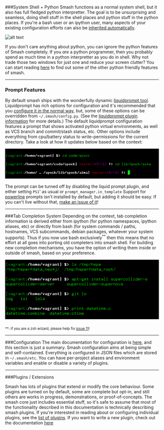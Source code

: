 ###System Shell + Python
Smash functions as a normal system shell, but it also has full fledged python interpretter.  The goal is to be unsurprising and seamless, doing shell stuff in the shell places and python stuff in the python places.  If you're a bash user or an ipython user, many aspects of your existing configuration efforts can also be [inherited automatically](configuration.html#inheritance).

<img src="../scr/python_and_shell.gif" alt="alt text" style="width:800px">

If you don't care anything about python, you can ignore the python features of Smash completely.  If you *are* a python programmer, then you probably spend as much time in a python interpretter as you do in shell.  Why not trade those two windows for just one and reduce your screen clutter? You can start reading [here](#smash-for-python-devs) to find out some of the other python friendly features of smash.

-------------------------------------------------------------------------------

### Prompt Features <a id="prompts"></a>
By default smash ships with the wonderfully dynamic [liquidprompt tool](#https://github.com/nojhan/liquidprompt).  Liquidprompt has rich options for configuration and it's recommended that you [configure it in the normal way](https://github.com/nojhan/liquidprompt#features-configuration), but, some of these options can be overridden from `~/.smash/config.py`.  (See the [liquidprompt plugin information](plugins.html#liquidprompt) for more details.)  The default liquidprompt configuration features a prompt that shows activated python virtual environments, as well as VCS branch and commit/stash status, etc.  Other options include everything from cpu/battery status to write-permissions for the current directory.  Take a look at how it updates below based on the context:

![screenshot1](scr/demo-liquidprompt.png?raw=true "screenshot1")

The prompt can be turned off by disabling the liquid prompt plugin, and either setting `PS1`' as usual or ``prompt_manager.in_template`` Support for [powerline](#http://powerline.readthedocs.org/en/latest/usage/other.html?highlight=ipython#ipython-prompt) prompts isn't installed by default, but adding it should be easy.  If you can't live without that, [make an issue of it](https://github.com/mattvonrocketstein/smash/issues)!

-------------------------------------------------------------------------------

###Tab Completion System <a id="tab-completion"></a>
Depending on the context, tab completion information is derived either from ipython (for python namespaces, ipython aliases, etc) or directly from bash (for system commands / paths, hostnames, VCS subcommands, debian packages, whatever your system supports).  Thus if you now use bash exclusively<sup>**</sup> then this means that no effort at all goes into porting old completers into smash shell.  For building new completion mechanisms, you have the option of writing them inside or outside of smash, based on your preference.

![screenshot1](scr/demo-completion.png?raw=true "screenshot3")

<sub>**: if you are a zsh wizard, please help fix [issue 11](https://github.com/mattvonrocketstein/smash/issues/11)!</sub>

-------------------------------------------------------------------------------


###Configuration <a id="configuration"></a>
The main documentation for configuration is [here](configuration.html), and this section is just a summary.  Smash configuration aims at being simple and self-contained.  Everything is configured in JSON files which are stored in `~/.smash/etc`.  You can have per-project aliases and environment variables and enable or disable a variety of plugins.

-------------------------------------------------------------------------------


###Plugins / Extensions <a id="plugins"></a>

Smash has lots of plugins that extend or modify the core behaviour.  Some plugins are turned on by default, some are complete but opt-in, and still others are works in progress, demonstrations, or proof-of-concepts.  The smash core just includes essential stuff, so it's safe to assume that most of the functionality described in this documentation is technically describing smash plugins.  If you're interested in reading about or configuring individual plugins, see the [list of plugins](plugins.html#list).  If you want to write a new plugin, check out the documentation [here](plugins.html#writing-plugins)
